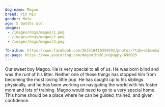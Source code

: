 ```yaml
---
dog-name: Magoo
breed: Pit Mix
gender: Male
age: 5 months old
images:
 - /images/dogs/magoo/1.png
 - /images/dogs/magoo/2.png
 - /images/dogs/magoo/3.png

fb-album: https://www.facebook.com/263518410359592/photos/?tab=album&album_id=1332106453500777
yc-page: https://www.youcaring.com/magootheblindpuppy-696025
---
```

Our sweet boy Magoo. He is very special to all of us. He was born blind and was the runt of his litter. Neither one of those things has stopped him from becoming the most loving little pup. He has caught up to his siblings physically, and he has been working on navigating the world with his foster mom and lots of training. Magoo would need to go to a very special home. This home should be a place where he can be guided, trained, and given confidence.
